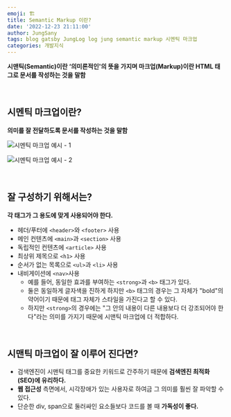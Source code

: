 ```yaml
---
emoji: 🏗️
title: Semantic Markup 이란?
date: '2022-12-23 21:11:00'
author: JungSany
tags: blog gatsby JungLog log jung semantic markup 시멘틱 마크업
categories: 개발지식
---
```


**시맨틱(Semantic)이란 ‘의미론적인'의 뜻을 가지며 마크업(Markup)이란 HTML 태그로 문서를 작성하는 것을 말함**

<br/>

## 시멘틱 마크업이란?

**의미를 잘 전달하도록 문서를 작성하는 것을 말함**

![시멘틱 마크업 예시 - 1](https://img1.daumcdn.net/thumb/R1280x0/?scode=mtistory2&fname=https%3A%2F%2Fblog.kakaocdn.net%2Fdn%2FbI9UPv%2Fbtrc8hXFHt1%2FVBEgspsee8UWIQMqJTZEJ1%2Fimg.png)

![시멘틱 마크업 예시 - 2](https://blog.kakaocdn.net/dn/qpLEl/btrdffRp9SN/E9Z5l2D9U0IaI6uMxTlJ9k/img.png)

<br/>

## 잘 구성하기 위해서는?

**각 태그가 그 용도에 맞게 사용되어야 한다.**

- 헤더/푸터에 `<header>`와 `<footer>` 사용
- 메인 컨텐츠에 `<main>`과 `<section>` 사용
- 독립적인 컨텐츠에 `<article>` 사용
- 최상위 제목으로 `<h1>` 사용
- 순서가 없는 목록으로 `<ul>`과 `<li>` 사용
- 내비게이션에 `<nav>`사용
  - 예를 들어, 동일한 효과를 부여하는 `<strong>`과 `<b>` 태그가 있다.
  - 둘은 동일하게 글자색을 진하게 하지만 `<b>` 태그의 경우는 그 자체가 "bold"의 약어이기 때문에 태그 자체가 스타일을 가진다고 할 수 있다.
  - 하지만 `<strong>`의 경우에는 "그 안의 내용이 다른 내용보다 더 강조되어야 한다"라는 의미를 가지기 때문에 시맨틱 마크업에 더 적합하다.

<br/>

## 시맨틱 마크업이 잘 이루어 진다면?

- 검색엔진이 시맨틱 태그를 중요한 키워드로 간주하기 때문에 **검색엔진 최적화(SEO)에 유리하다.**
- **웹 접근성** 측면에서, 시각장애가 있는 사용자로 하여금 그 의미를 훨씬 잘 파악할 수 있다.
- 단순한 div, span으로 둘러싸인 요소들보다 코드를 볼 때 **가독성이 좋다.**

<br/>

```toc


```
